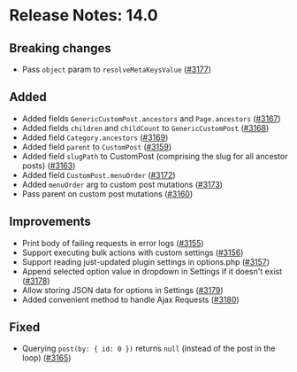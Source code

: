 # Release Notes: 14.0

## Breaking changes

- Pass `object` param to `resolveMetaKeysValue` ([#3177](https://github.com/GatoGraphQL/GatoGraphQL/pull/3177))

## Added

- Added fields `GenericCustomPost.ancestors` and `Page.ancestors` ([#3167](https://github.com/GatoGraphQL/GatoGraphQL/pull/3167))
- Added fields `children` and `childCount` to `GenericCustomPost` ([#3168](https://github.com/GatoGraphQL/GatoGraphQL/pull/3168))
- Added field `Category.ancestors` ([#3169](https://github.com/GatoGraphQL/GatoGraphQL/pull/3169))
- Added field `parent` to `CustomPost` ([#3159](https://github.com/GatoGraphQL/GatoGraphQL/pull/3159))
- Added field `slugPath` to CustomPost (comprising the slug for all ancestor posts) ([#3163](https://github.com/GatoGraphQL/GatoGraphQL/pull/3163))
- Added field `CustomPost.menuOrder` ([#3172](https://github.com/GatoGraphQL/GatoGraphQL/pull/3172))
- Added `menuOrder` arg to custom post mutations ([#3173](https://github.com/GatoGraphQL/GatoGraphQL/pull/3173))
- Pass parent on custom post mutations ([#3160](https://github.com/GatoGraphQL/GatoGraphQL/pull/3160))

## Improvements

- Print body of failing requests in error logs ([#3155](https://github.com/GatoGraphQL/GatoGraphQL/pull/3155))
- Support executing bulk actions with custom settings ([#3156](https://github.com/GatoGraphQL/GatoGraphQL/pull/3156))
- Support reading just-updated plugin settings in options.php ([#3157](https://github.com/GatoGraphQL/GatoGraphQL/pull/3157))
- Append selected option value in dropdown in Settings if it doesn't exist ([#3178](https://github.com/GatoGraphQL/GatoGraphQL/pull/3178))
- Allow storing JSON data for options in Settings ([#3179](https://github.com/GatoGraphQL/GatoGraphQL/pull/3179))
- Added convenient method to handle Ajax Requests ([#3180](https://github.com/GatoGraphQL/GatoGraphQL/pull/3180))

## Fixed

- Querying `post(by: { id: 0 })` returns `null` (instead of the post in the loop) ([#3165](https://github.com/GatoGraphQL/GatoGraphQL/pull/3165))
